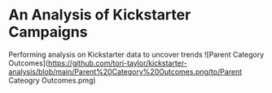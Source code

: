 # An Analysis of Kickstarter Campaigns
Performing analysis on Kickstarter data to uncover trends
![Parent Category Outcomes](https://github.com/tori-taylor/kickstarter-analysis/blob/main/Parent%20Category%20Outcomes.png/to/Parent Cateogry Outcomes.pmg)
